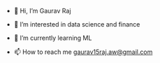 - 👋 Hi, I’m Gaurav Raj 
- 👀 I’m interested in data science and finance
- 🌱 I’m currently learning ML 

- 📫 How to reach me gaurav15raj.aw@gmail.com

<!---
GauravRIITK/GauravRIITK is a ✨ special ✨ repository because its `README.md` (this file) appears on your GitHub profile.
You can click the Preview link to take a look at your changes.
--->
